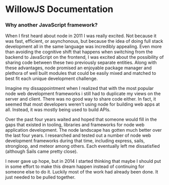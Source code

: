 # WillowJS Documentation

### Why another JavaScript framework?

When I first heard about node in 2011 I was really excited. Not because it was fast, efficient, or asynchonous, but because the idea of doing full stack development all in the same language was incredibly appealing. Even more than avoiding the cognitive shift that happens when switching from the backend to JavaScript on the frontend, I was excited about the possibility of sharing code between these two previously separate entities. Along with these advantages, node promised an enjoyable package manager and plethora of well built modules that could be easily mixed and matched to best fit each unique development challenge.

Imagine my dissappointment when I realized that with the most popular node web development frameworks i still had to duplicate my views on the server and client. There was no good way to share code either. In fact, it seemed that most developers weren't using node for building web apps at all. Instead, it was mostly being used to build APIs.

Over the past four years  waited and hoped that someone would fill in the gaps that existed in tooling, libraries and frameworks for node web application development. The node landscape has gotten much better over the last four years. I researched and tested out a number of node web development frameworks during that time, including express, sails, strongloop, and meteor among others. Each eventually left me dissatisfied (although Sails came pretty close).

I never gave up hope, but in 2014 I started thinking that maybe I should put in some effort to make this dream happen instead of continuing for someone else to do it. Luckily most of the work had already been done. It just needed to be pulled together.
